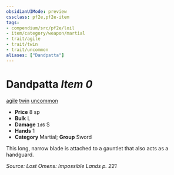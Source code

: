 ```yaml
---
obsidianUIMode: preview
cssclass: pf2e,pf2e-item
tags:
- compendium/src/pf2e/loil
- item/category/weapon/martial
- trait/agile
- trait/twin
- trait/uncommon
aliases: ["Dandpatta"]
---
```

# Dandpatta *Item 0*  
[agile](../../../Rules/traits/agile.md)  [twin](../../../Rules/traits/twin.md)  [uncommon](../../../Rules/traits/uncommon.md)  

- **Price** 8 sp
- **Bulk** L
- **Damage** `1d6` S
- **Hands** 1
- **Category** Martial; **Group** Sword 

This long, narrow blade is attached to a gauntlet that also acts as a handguard.

*Source: Lost Omens: Impossible Lands p. 221*